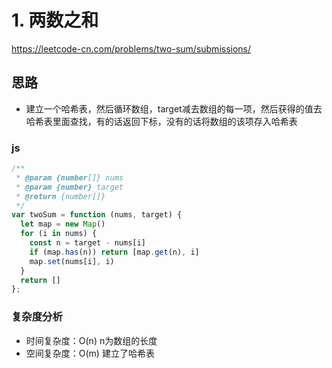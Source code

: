 # 1. 两数之和

https://leetcode-cn.com/problems/two-sum/submissions/

## 思路

* 建立一个哈希表，然后循环数组，target减去数组的每一项，然后获得的值去哈希表里面查找，有的话返回下标，没有的话将数组的该项存入哈希表

### js

``` js
/**
 * @param {number[]} nums
 * @param {number} target
 * @return {number[]}
 */
var twoSum = function (nums, target) {
  let map = new Map()
  for (i in nums) {
    const n = target - nums[i]
    if (map.has(n)) return [map.get(n), i]
    map.set(nums[i], i)
  }
  return []
};
```

### 复杂度分析

* 时间复杂度：O(n)  n为数组的长度
* 空间复杂度：O(m) 建立了哈希表 
